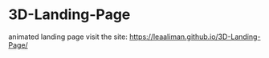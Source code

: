 # 3D-Landing-Page
 animated landing page
 visit the site: https://leaaliman.github.io/3D-Landing-Page/
